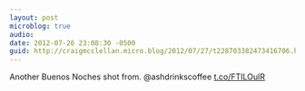 ```yaml
---
layout: post
microblog: true
audio: 
date: 2012-07-26 23:08:30 -0500
guid: http://craigmcclellan.micro.blog/2012/07/27/t228703382473416706.html
---
```

Another Buenos Noches shot from. @ashdrinkscoffee [t.co/FTILOulR](http://t.co/FTILOulR)
